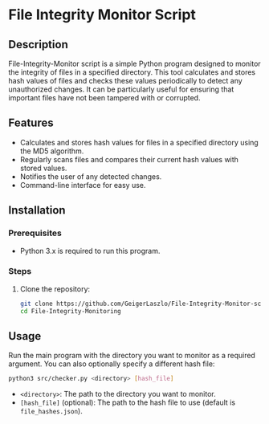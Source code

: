 # File Integrity Monitor Script

## Description
File-Integrity-Monitor script is a simple Python program designed to monitor the integrity of files in a specified directory. This tool calculates and stores hash values of files and checks these values periodically to detect any unauthorized changes. It can be particularly useful for ensuring that important files have not been tampered with or corrupted.

## Features
- Calculates and stores hash values for files in a specified directory using the MD5 algorithm.
- Regularly scans files and compares their current hash values with stored values.
- Notifies the user of any detected changes.
- Command-line interface for easy use.

## Installation
### Prerequisites
- Python 3.x is required to run this program.

### Steps
1. Clone the repository:
   ```sh
   git clone https://github.com/GeigerLaszlo/File-Integrity-Monitor-scriptFile-Integrity-Monitoring.git
   cd File-Integrity-Monitoring

## Usage

Run the main program with the directory you want to monitor as a required argument. You can also optionally specify a different hash file:

```sh
python3 src/checker.py <directory> [hash_file]
```

- `<directory>`: The path to the directory you want to monitor.
- `[hash_file]` (optional): The path to the hash file to use (default is `file_hashes.json`).


